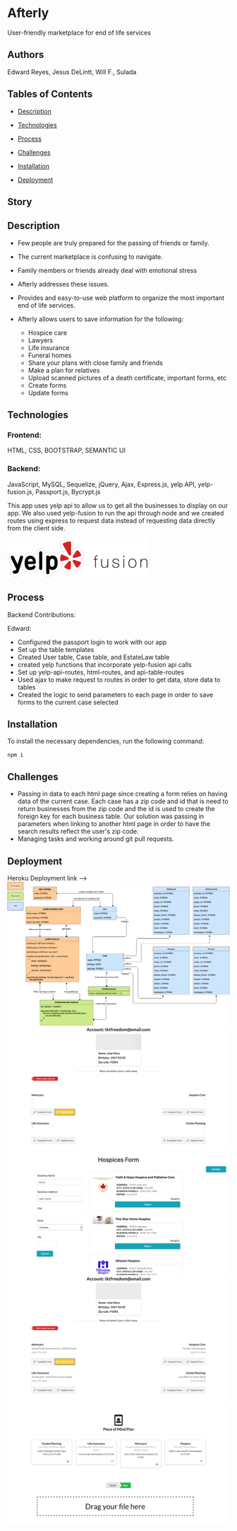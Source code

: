 # Afterly
User-friendly marketplace for end of life services

## Authors
Edward Reyes, Jesus DeLintt, Will F., Sulada

## Tables of Contents

* [Description](#description)

* [Technologies](#technologies)

* [Process](#process)

* [Challenges](#challenges)

* [Installation](#installation)

* [Deployment](#Deployment)

## Story

## Description
* Few people are truly prepared for the passing of friends or family.
* The current marketplace is confusing to navigate.
* Family members or friends already deal with emotional stress
* Afterly addresses these issues.
* Provides and easy-to-use web platform to organize the most important end of life services.

* Afterly allows users to save information for the following:
  * Hospice care
  * Lawyers
  * Life insurance
  * Funeral homes
  * Share your plans with close family and friends
  * Make a plan for relatives
  * Upload scanned pictures of a death certificate, important forms, etc
  * Create forms
  * Update forms

## Technologies

### Frontend:
HTML, CSS, BOOTSTRAP, SEMANTIC UI

### Backend:
JavaScript, MySQL, Sequelize, jQuery, Ajax, Express.js, yelp API, yelp-fusion.js, Passport.js, Bycrypt.js

This app uses yelp api to allow us to get all the businesses to display on our app.
We also used yelp-fusion to run the api through node and we created routes using
express to request data instead of requesting data directly from the client side. 

![yelp-fusion](./assets/yelp-fusion.png)

## Process

Backend Contributions:

Edward: 
* Configured the passport login to work with our app
* Set up the table templates
* Created User table, Case table, and EstateLaw table
* created yelp functions that incorporate yelp-fusion api calls
* Set up yelp-api-routes, html-routes, and api-table-routes
* Used ajax to make request to routes in order to get data, store data to tables
* Created the logic to send parameters to each page in order to save forms to the current case selected


## Installation

To install the necessary dependencies, run the following command:

```
npm i
```

## Challenges

* Passing in data to each html page since creating a form relies on having data of the current case. Each case has a zip code and id that is need to return businesses from the zip code and the id is used to create the foreign key for each business table. Our solution was passing in parameters when linking to another html page in order to have the search results reflect the user's zip code. 
* Managing tasks and working around git pull requests.


## Deployment
Heroku Deployment link -->
![UML](./assets/Afterly-UML.png)
![main](./assets/main.png)
![form](./assets/form.png)
![after-select](./assets/after-select.png)
![generate-doc](./assets/generate-doc.png)
